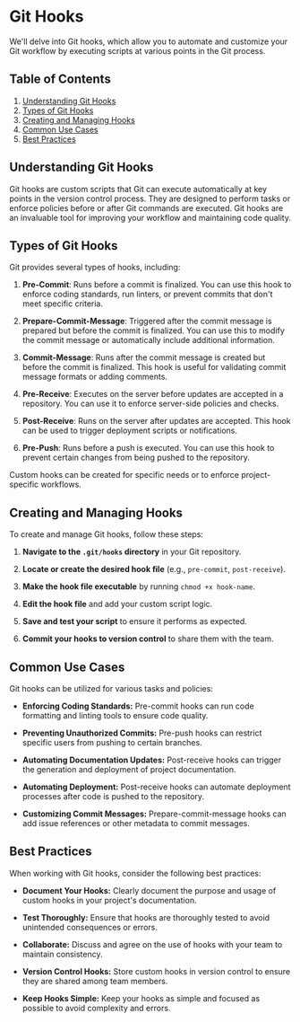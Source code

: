 # Git Hooks

We'll delve into Git hooks, which allow you to automate and customize your Git workflow by executing scripts at various points in the Git process.

## Table of Contents

1. [Understanding Git Hooks](#understanding-git-hooks)
2. [Types of Git Hooks](#types-of-git-hooks)
3. [Creating and Managing Hooks](#creating-and-managing-hooks)
4. [Common Use Cases](#common-use-cases)
5. [Best Practices](#best-practices)

## Understanding Git Hooks

Git hooks are custom scripts that Git can execute automatically at key points in the version control process. They are designed to perform tasks or enforce policies before or after Git commands are executed. Git hooks are an invaluable tool for improving your workflow and maintaining code quality.

## Types of Git Hooks

Git provides several types of hooks, including:

1. **Pre-Commit**: Runs before a commit is finalized. You can use this hook to enforce coding standards, run linters, or prevent commits that don't meet specific criteria.

2. **Prepare-Commit-Message**: Triggered after the commit message is prepared but before the commit is finalized. You can use this to modify the commit message or automatically include additional information.

3. **Commit-Message**: Runs after the commit message is created but before the commit is finalized. This hook is useful for validating commit message formats or adding comments.

4. **Pre-Receive**: Executes on the server before updates are accepted in a repository. You can use it to enforce server-side policies and checks.

5. **Post-Receive**: Runs on the server after updates are accepted. This hook can be used to trigger deployment scripts or notifications.

6. **Pre-Push**: Runs before a push is executed. You can use this hook to prevent certain changes from being pushed to the repository.

Custom hooks can be created for specific needs or to enforce project-specific workflows.

## Creating and Managing Hooks

To create and manage Git hooks, follow these steps:

1. **Navigate to the `.git/hooks` directory** in your Git repository.

2. **Locate or create the desired hook file** (e.g., `pre-commit`, `post-receive`).

3. **Make the hook file executable** by running `chmod +x hook-name`.

4. **Edit the hook file** and add your custom script logic.

5. **Save and test your script** to ensure it performs as expected.

6. **Commit your hooks to version control** to share them with the team.

## Common Use Cases

Git hooks can be utilized for various tasks and policies:

- **Enforcing Coding Standards:** Pre-commit hooks can run code formatting and linting tools to ensure code quality.

- **Preventing Unauthorized Commits:** Pre-push hooks can restrict specific users from pushing to certain branches.

- **Automating Documentation Updates:** Post-receive hooks can trigger the generation and deployment of project documentation.

- **Automating Deployment:** Post-receive hooks can automate deployment processes after code is pushed to the repository.

- **Customizing Commit Messages:** Prepare-commit-message hooks can add issue references or other metadata to commit messages.

## Best Practices

When working with Git hooks, consider the following best practices:

- **Document Your Hooks:** Clearly document the purpose and usage of custom hooks in your project's documentation.

- **Test Thoroughly:** Ensure that hooks are thoroughly tested to avoid unintended consequences or errors.

- **Collaborate:** Discuss and agree on the use of hooks with your team to maintain consistency.

- **Version Control Hooks:** Store custom hooks in version control to ensure they are shared among team members.

- **Keep Hooks Simple:** Keep your hooks as simple and focused as possible to avoid complexity and errors.
